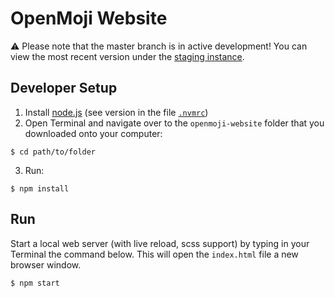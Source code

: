 OpenMoji Website
================

⚠️ Please note that the master branch is in active development! You can view the most recent version under the [staging instance](https://hfg-gmuend.github.io/openmoji-website/).  

Developer Setup
---------------
1. Install [node.js](https://nodejs.org) (see version in the file [`.nvmrc`](https://github.com/hfg-gmuend/openmoji-website/blob/master/.nvmrc#L1))
2. Open Terminal and navigate over to the `openmoji-website` folder that you downloaded onto your computer:

```
$ cd path/to/folder
```

3. Run:

```
$ npm install
```

Run
---

Start a local web server (with live reload, scss support) by typing in your Terminal the command below. This will open the `index.html` file a new browser window.

```
$ npm start
```
